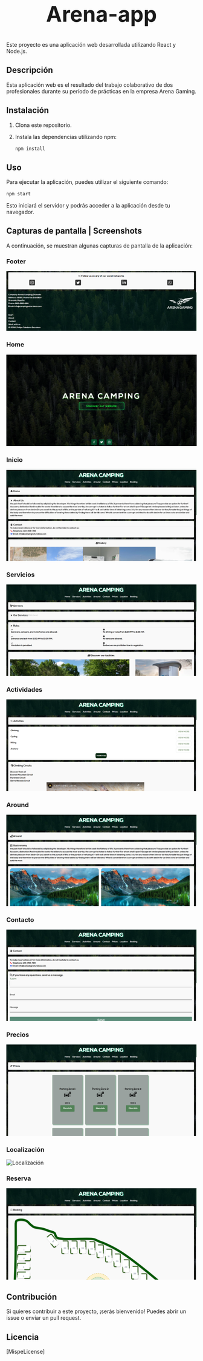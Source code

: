 # <center><h1>Arena-app</h1></center>


Este proyecto es una aplicación web desarrollada utilizando React y Node.js.

## Descripción

Esta aplicación web es el resultado del trabajo colaborativo de dos profesionales durante su período de prácticas en la empresa Arena Gaming. 

## Instalación

1. Clona este repositorio.
2. Instala las dependencias utilizando npm:

   ```bash
   npm install
   ```

## Uso

Para ejecutar la aplicación, puedes utilizar el siguiente comando:

```bash
npm start
```

Esto iniciará el servidor y podrás acceder a la aplicación desde tu navegador.

## Capturas de pantalla | Screenshots

A continuación, se muestran algunas capturas de pantalla de la aplicación:







### Footer
<img src="./public/SeeMe/Footer.png" alt="Footer">








### Home
<img src="./public/SeeMe/Home.png" alt="Home">

### Inicio
<img src="./public/SeeMe/Inicio.png" alt="Inicio">

### Servicios
<img src="./public/SeeMe/Servicios.png" alt="Servicios">

### Actividades
<img src="./public/SeeMe/Actividades.png" alt="Actividades">

### Around
<img src="./public/SeeMe/Around.png" alt="Around">

### Contacto
<img src="./public/SeeMe/Contacto.png" alt="Contacto">

### Precios
<img src="./public/SeeMe/Precios.png" alt="Precios">

### Localización
<img src="./public/SeeMe/Localización.png" alt="Localización">

### Reserva
<img src="./public/SeeMe/Reserva.png" alt="Reserva">



## Contribución

Si quieres contribuir a este proyecto, ¡serás bienvenido! Puedes abrir un issue o enviar un pull request.

## Licencia

[MispeLicense]
